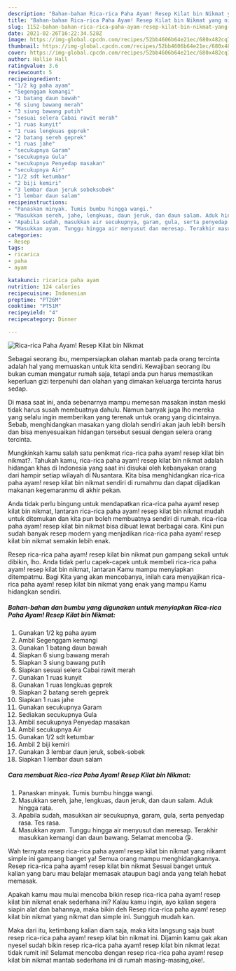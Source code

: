 ```yaml
---
description: "Bahan-bahan Rica-rica Paha Ayam! Resep Kilat bin Nikmat yang nikmat dan Mudah Dibuat"
title: "Bahan-bahan Rica-rica Paha Ayam! Resep Kilat bin Nikmat yang nikmat dan Mudah Dibuat"
slug: 1152-bahan-bahan-rica-rica-paha-ayam-resep-kilat-bin-nikmat-yang-nikmat-dan-mudah-dibuat
date: 2021-02-26T16:22:34.528Z
image: https://img-global.cpcdn.com/recipes/52bb4606b64e21ec/680x482cq70/rica-rica-paha-ayam-resep-kilat-bin-nikmat-foto-resep-utama.jpg
thumbnail: https://img-global.cpcdn.com/recipes/52bb4606b64e21ec/680x482cq70/rica-rica-paha-ayam-resep-kilat-bin-nikmat-foto-resep-utama.jpg
cover: https://img-global.cpcdn.com/recipes/52bb4606b64e21ec/680x482cq70/rica-rica-paha-ayam-resep-kilat-bin-nikmat-foto-resep-utama.jpg
author: Hallie Hall
ratingvalue: 3.6
reviewcount: 5
recipeingredient:
- "1/2 kg paha ayam"
- "Segenggam kemangi"
- "1 batang daun bawah"
- "6 siung bawang merah"
- "3 siung bawang putih"
- "sesuai selera Cabai rawit merah"
- "1 ruas kunyit"
- "1 ruas lengkuas geprek"
- "2 batang sereh geprek"
- "1 ruas jahe"
- "secukupnya Garam"
- "secukupnya Gula"
- "secukupnya Penyedap masakan"
- "secukupnya Air"
- "1/2 sdt ketumbar"
- "2 biji kemiri"
- "3 lembar daun jeruk sobeksobek"
- "1 lembar daun salam"
recipeinstructions:
- "Panaskan minyak. Tumis bumbu hingga wangi."
- "Masukkan sereh, jahe, lengkuas, daun jeruk, dan daun salam. Aduk hingga rata."
- "Apabila sudah, masukkan air secukupnya, garam, gula, serta penyedap rasa. Tes rasa."
- "Masukkan ayam. Tunggu hingga air menyusut dan meresap. Terakhir masukkan kemangi dan daun bawang. Selamat mencoba 😘."
categories:
- Resep
tags:
- ricarica
- paha
- ayam

katakunci: ricarica paha ayam 
nutrition: 124 calories
recipecuisine: Indonesian
preptime: "PT26M"
cooktime: "PT51M"
recipeyield: "4"
recipecategory: Dinner

---
```



![Rica-rica Paha Ayam! Resep Kilat bin Nikmat](https://img-global.cpcdn.com/recipes/52bb4606b64e21ec/680x482cq70/rica-rica-paha-ayam-resep-kilat-bin-nikmat-foto-resep-utama.jpg)

Sebagai seorang ibu, mempersiapkan olahan mantab pada orang tercinta adalah hal yang memuaskan untuk kita sendiri. Kewajiban seorang ibu bukan cuman mengatur rumah saja, tetapi anda pun harus memastikan keperluan gizi terpenuhi dan olahan yang dimakan keluarga tercinta harus sedap.

Di masa  saat ini, anda sebenarnya mampu memesan masakan instan meski tidak harus susah membuatnya dahulu. Namun banyak juga lho mereka yang selalu ingin memberikan yang terenak untuk orang yang dicintainya. Sebab, menghidangkan masakan yang diolah sendiri akan jauh lebih bersih dan bisa menyesuaikan hidangan tersebut sesuai dengan selera orang tercinta. 



Mungkinkah kamu salah satu penikmat rica-rica paha ayam! resep kilat bin nikmat?. Tahukah kamu, rica-rica paha ayam! resep kilat bin nikmat adalah hidangan khas di Indonesia yang saat ini disukai oleh kebanyakan orang dari hampir setiap wilayah di Nusantara. Kita bisa menghidangkan rica-rica paha ayam! resep kilat bin nikmat sendiri di rumahmu dan dapat dijadikan makanan kegemaranmu di akhir pekan.

Anda tidak perlu bingung untuk mendapatkan rica-rica paha ayam! resep kilat bin nikmat, lantaran rica-rica paha ayam! resep kilat bin nikmat mudah untuk ditemukan dan kita pun boleh membuatnya sendiri di rumah. rica-rica paha ayam! resep kilat bin nikmat bisa dibuat lewat berbagai cara. Kini pun sudah banyak resep modern yang menjadikan rica-rica paha ayam! resep kilat bin nikmat semakin lebih enak.

Resep rica-rica paha ayam! resep kilat bin nikmat pun gampang sekali untuk dibikin, lho. Anda tidak perlu capek-capek untuk membeli rica-rica paha ayam! resep kilat bin nikmat, lantaran Kamu mampu menyiapkan ditempatmu. Bagi Kita yang akan mencobanya, inilah cara menyajikan rica-rica paha ayam! resep kilat bin nikmat yang enak yang mampu Kamu hidangkan sendiri.

<!--inarticleads1-->

##### Bahan-bahan dan bumbu yang digunakan untuk menyiapkan Rica-rica Paha Ayam! Resep Kilat bin Nikmat:

1. Gunakan 1/2 kg paha ayam
1. Ambil Segenggam kemangi
1. Gunakan 1 batang daun bawah
1. Siapkan 6 siung bawang merah
1. Siapkan 3 siung bawang putih
1. Siapkan sesuai selera Cabai rawit merah
1. Gunakan 1 ruas kunyit
1. Gunakan 1 ruas lengkuas geprek
1. Siapkan 2 batang sereh geprek
1. Siapkan 1 ruas jahe
1. Gunakan secukupnya Garam
1. Sediakan secukupnya Gula
1. Ambil secukupnya Penyedap masakan
1. Ambil secukupnya Air
1. Gunakan 1/2 sdt ketumbar
1. Ambil 2 biji kemiri
1. Gunakan 3 lembar daun jeruk, sobek-sobek
1. Siapkan 1 lembar daun salam




<!--inarticleads2-->

##### Cara membuat Rica-rica Paha Ayam! Resep Kilat bin Nikmat:

1. Panaskan minyak. Tumis bumbu hingga wangi.
1. Masukkan sereh, jahe, lengkuas, daun jeruk, dan daun salam. Aduk hingga rata.
1. Apabila sudah, masukkan air secukupnya, garam, gula, serta penyedap rasa. Tes rasa.
1. Masukkan ayam. Tunggu hingga air menyusut dan meresap. Terakhir masukkan kemangi dan daun bawang. Selamat mencoba 😘.




Wah ternyata resep rica-rica paha ayam! resep kilat bin nikmat yang nikamt simple ini gampang banget ya! Semua orang mampu menghidangkannya. Resep rica-rica paha ayam! resep kilat bin nikmat Sesuai banget untuk kalian yang baru mau belajar memasak ataupun bagi anda yang telah hebat memasak.

Apakah kamu mau mulai mencoba bikin resep rica-rica paha ayam! resep kilat bin nikmat enak sederhana ini? Kalau kamu ingin, ayo kalian segera siapin alat dan bahannya, maka bikin deh Resep rica-rica paha ayam! resep kilat bin nikmat yang nikmat dan simple ini. Sungguh mudah kan. 

Maka dari itu, ketimbang kalian diam saja, maka kita langsung saja buat resep rica-rica paha ayam! resep kilat bin nikmat ini. Dijamin kamu gak akan nyesel sudah bikin resep rica-rica paha ayam! resep kilat bin nikmat lezat tidak rumit ini! Selamat mencoba dengan resep rica-rica paha ayam! resep kilat bin nikmat mantab sederhana ini di rumah masing-masing,oke!.

